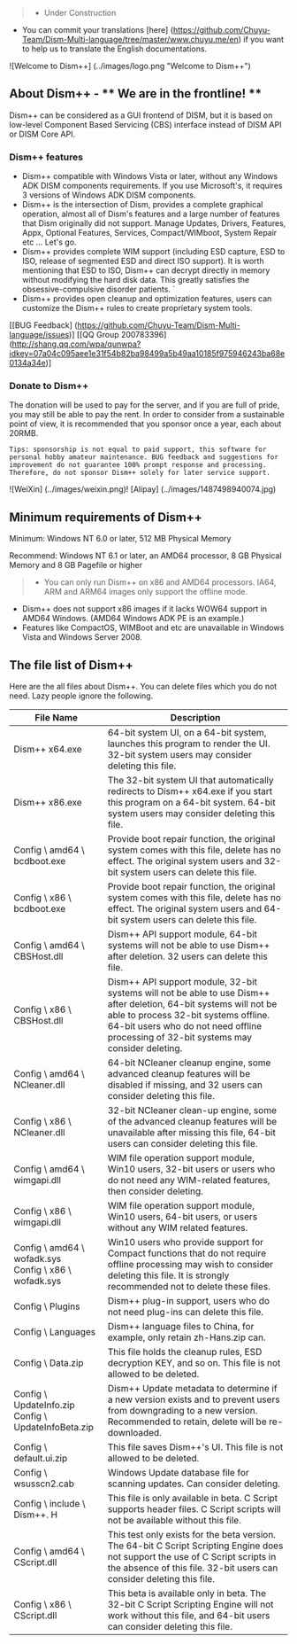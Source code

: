 > * Under Construction
* You can commit your translations [here] (https://github.com/Chuyu-Team/Dism-Multi-language/tree/master/www.chuyu.me/en) if you want to help us to translate the English documentations.

![Welcome to Dism++] (../images/logo.png "Welcome to Dism++")

## About Dism++ - ** We are in the frontline! **

Dism++ can be considered as a GUI frontend of DISM, but it is based on low-level Component Based Servicing (CBS) interface instead of DISM API or DISM Core API.


### Dism++ features
* Dism++ compatible with Windows Vista or later, without any Windows ADK DISM components requirements. If you use Microsoft's, it requires 3 versions of Windows ADK DISM components.
* Dism++ is the intersection of Dism, provides a complete graphical operation, almost all of Dism's features and a large number of features that Dism originally did not support. Manage Updates, Drivers, Features, Appx, Optional Features, Services, Compact/WIMboot, System Repair etc ... Let's go.
* Dism++ provides complete WIM support (including ESD capture, ESD to ISO, release of segmented ESD and direct ISO support). It is worth mentioning that ESD to ISO, Dism++ can decrypt directly in memory without modifying the hard disk data. This greatly satisfies the obsessive-compulsive disorder patients. `
* Dism++ provides open cleanup and optimization features, users can customize the Dism++ rules to create proprietary system tools.

[[BUG Feedback] (https://github.com/Chuyu-Team/Dism-Multi-language/issues)]
[[QQ Group 200783396] (http://shang.qq.com/wpa/qunwpa?idkey=07a04c095aee1e31f54b82ba98499a5b49aa10185f975946243ba68e0134a34e)]

### Donate to Dism++
The donation will be used to pay for the server, and if you are full of pride, you may still be able to pay the rent. In order to consider from a sustainable point of view, it is recommended that you sponsor once a year, each about 20RMB.

`Tips: sponsorship is not equal to paid support, this software for personal hobby amateur maintenance. BUG feedback and suggestions for improvement do not guarantee 100% prompt response and processing. Therefore, do not sponsor Dism++ solely for later service support. `

![WeiXin] (../images/weixin.png)! [Alipay] (../images/1487498940074.jpg)

## Minimum requirements of Dism++

Minimum: Windows NT 6.0 or later, 512 MB Physical Memory

Recommend: Windows NT 6.1 or later, an AMD64 processor, 8 GB Physical Memory and 8 GB Pagefile or higher

> * You can only run Dism++ on x86 and AMD64 processors. IA64, ARM and ARM64 images only support the offline mode.
* Dism++ does not support x86 images if it lacks WOW64 support in AMD64 Windows. (AMD64 Windows ADK PE is an example.)
* Features like CompactOS, WIMBoot and etc are unavailable in Windows Vista and Windows Server 2008.

## The file list of Dism++

Here are the all files about Dism++. You can delete files which you do not need. Lazy people ignore the following.

| File Name | Description
| -------- | -------
| Dism++ x64.exe | 64-bit system UI, on a 64-bit system, launches this program to render the UI. 32-bit system users may consider deleting this file.
| Dism++ x86.exe | The 32-bit system UI that automatically redirects to Dism++ x64.exe if you start this program on a 64-bit system. 64-bit system users may consider deleting this file.
| Config \ amd64 \ bcdboot.exe | Provide boot repair function, the original system comes with this file, delete has no effect. The original system users and 32-bit system users can delete this file.
| Config \ x86 \ bcdboot.exe | Provide boot repair function, the original system comes with this file, delete has no effect. The original system users and 64-bit system users can delete this file.
| Config \ amd64 \ CBSHost.dll | Dism++ API support module, 64-bit systems will not be able to use Dism++ after deletion. 32 users can delete this file.
| Config \ x86 \ CBSHost.dll | Dism++ API support module, 32-bit systems will not be able to use Dism++ after deletion, 64-bit systems will not be able to process 32-bit systems offline. 64-bit users who do not need offline processing of 32-bit systems may consider deleting.
| Config \ amd64 \ NCleaner.dll | 64-bit NCleaner cleanup engine, some advanced cleanup features will be disabled if missing, and 32 users can consider deleting this file.
| Config \ x86 \ NCleaner.dll | 32-bit NCleaner clean-up engine, some of the advanced cleanup features will be unavailable after missing this file, 64-bit users can consider deleting this file.
| Config \ amd64 \ wimgapi.dll | WIM file operation support module, Win10 users, 32-bit users or users who do not need any WIM-related features, then consider deleting.
| Config \ x86 \ wimgapi.dll | WIM file operation support module, Win10 users, 64-bit users, or users without any WIM related features.
| Config \ amd64 \ wofadk.sys <br> Config \ x86 \ wofadk.sys | Win10 users who provide support for Compact functions that do not require offline processing may wish to consider deleting this file. It is strongly recommended not to delete these files.
| Config \ Plugins | Dism++ plug-in support, users who do not need plug-ins can delete this file.
| Config \ Languages ​​| Dism++ language files to China, for example, only retain zh-Hans.zip can.
| Config \ Data.zip | This file holds the cleanup rules, ESD decryption KEY, and so on. This file is not allowed to be deleted.
| Config \ UpdateInfo.zip <br> Config \ UpdateInfoBeta.zip | Dism++ Update metadata to determine if a new version exists and to prevent users from downgrading to a new version. Recommended to retain, delete will be re-downloaded.
| Config \ default.ui.zip | This file saves Dism++'s UI. This file is not allowed to be deleted.
| Config \ wsusscn2.cab | Windows Update database file for scanning updates. Can consider deleting.
| Config \ include \ Dism++. H | This file is only available in beta. C Script supports header files. C Script scripts will not be available without this file.
| Config \ amd64 \ CScript.dll | This test only exists for the beta version. The 64-bit C Script Scripting Engine does not support the use of C Script scripts in the absence of this file. 32-bit users can consider deleting this file.
| Config \ x86 \ CScript.dll | This beta is available only in beta. The 32-bit C Script Scripting Engine will not work without this file, and 64-bit users can consider deleting this file.
